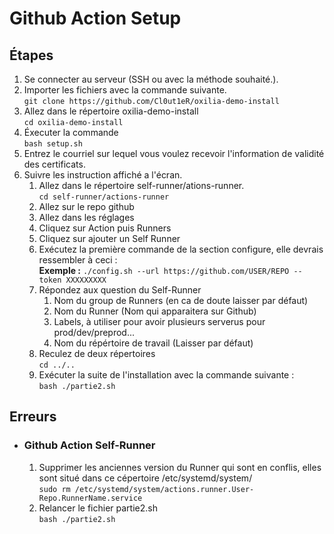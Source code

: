 # Github Action Setup

## Étapes

1. Se connecter au serveur (SSH ou avec la méthode souhaité.).
2. Importer les fichiers avec la commande suivante.<br>
`git clone https://github.com/Cl0ut1eR/oxilia-demo-install`
3. Allez dans le répertoire oxilia-demo-install<br>
`cd oxilia-demo-install`
4. Éxecuter la commande <br>``bash setup.sh``
5. Entrez le courriel sur lequel vous voulez recevoir l'information de validité des certificats.
6. Suivre les instruction affiché a l'écran.
    1. Allez dans le répertoire self-runner/ations-runner.<br> 
    `cd self-runner/actions-runner`
    2. Allez sur le repo github
    3. Allez dans les réglages
    4. Cliquez sur Action puis Runners
    5. Cliquez sur ajouter un Self Runner
    6. Exécutez la première commande de la section configure, elle devrais ressembler à ceci :
    <br><b>Exemple :</b> 
    `./config.sh --url https://github.com/USER/REPO --token XXXXXXXXX` 
    7. Répondez aux question du Self-Runner
        1. Nom du group de Runners (en ca de doute laisser par défaut)
        2. Nom du Runner (Nom qui apparaitera sur Github)
        3. Labels, à utiliser pour avoir plusieurs serverus pour prod/dev/preprod...
        4. Nom du répértoire de travail (Laisser par défaut)
    8. Reculez de deux répertoires<br>
    `cd ../..`
    9. Exécuter la suite de l'installation avec la commande suivante :<br>
    `bash ./partie2.sh`

## Erreurs
* ### Github Action Self-Runner
    1. Supprimer les anciennes version du Runner qui sont en conflis, elles sont situé dans ce cépertoire /etc/systemd/system/ <br>
    `sudo rm /etc/systemd/system/actions.runner.User-Repo.RunnerName.service`
    2. Relancer le fichier partie2.sh<br>
    `bash ./partie2.sh`
